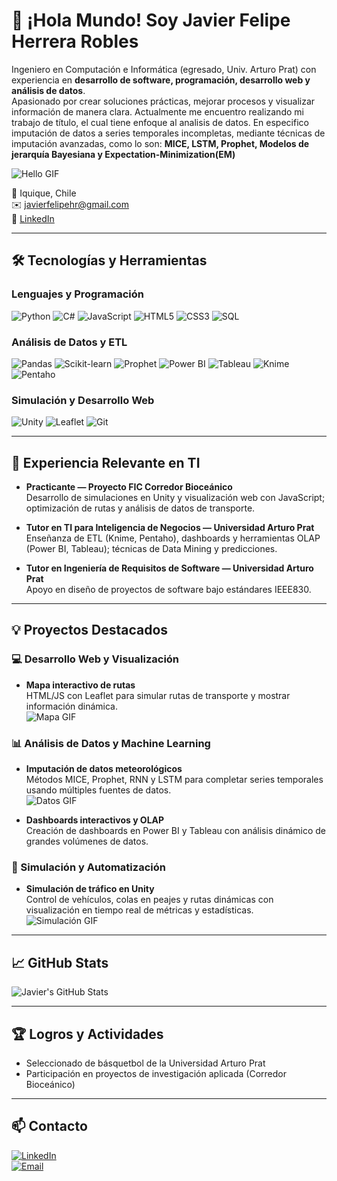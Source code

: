 # 👋 ¡Hola Mundo! Soy Javier Felipe Herrera Robles


Ingeniero en Computación e Informática (egresado, Univ. Arturo Prat) con experiencia en **desarrollo de software, programación, desarrollo web y análisis de datos**.  
Apasionado por crear soluciones prácticas, mejorar procesos y visualizar información de manera clara.
Actualmente me encuentro realizando mi trabajo de título, el cual tiene enfoque al analisis de datos. En especifico imputación de datos a series temporales incompletas, mediante técnicas 
de imputación avanzadas, como lo son: **MICE, LSTM, Prophet, Modelos de jerarquía Bayesiana y Expectation-Minimization(EM)**

![Hello GIF](https://media3.giphy.com/media/v1.Y2lkPTc5MGI3NjExNTRxZTliYjR4cDR1NW44N3prYW8wdmZkZ3l5amwxaG11cWFveXM3diZlcD12MV9pbnRlcm5hbF9naWZfYnlfaWQmY3Q9Zw/ENY5vJgJPEfG3Ym14H/giphy.gif)

📍 Iquique, Chile  
✉️ [javierfelipehr@gmail.com](mailto:javierfelipehr@gmail.com)  
🔗 [LinkedIn](https://www.linkedin.com/in/javier-herrera-robles-1120ab2a2/)

---

## 🛠 Tecnologías y Herramientas

### Lenguajes y Programación
![Python](https://img.shields.io/badge/-Python-3776AB?style=for-the-badge&logo=python&logoColor=white)
![C#](https://img.shields.io/badge/-C%23-239120?style=for-the-badge&logo=c-sharp&logoColor=white)
![JavaScript](https://img.shields.io/badge/-JavaScript-F7DF1E?style=for-the-badge&logo=javascript&logoColor=black)
![HTML5](https://img.shields.io/badge/-HTML5-E34F26?style=for-the-badge&logo=html5&logoColor=white)
![CSS3](https://img.shields.io/badge/-CSS3-1572B6?style=for-the-badge&logo=css3&logoColor=white)
![SQL](https://img.shields.io/badge/-SQL-4479A1?style=for-the-badge&logo=postgresql&logoColor=white)

### Análisis de Datos y ETL
![Pandas](https://img.shields.io/badge/-Pandas-150458?style=for-the-badge&logo=pandas&logoColor=white)
![Scikit-learn](https://img.shields.io/badge/-Scikit--Learn-F7931E?style=for-the-badge&logo=scikit-learn&logoColor=white)
![Prophet](https://img.shields.io/badge/-Prophet-FF9900?style=for-the-badge)
![Power BI](https://img.shields.io/badge/-PowerBI-F2C811?style=for-the-badge&logo=power-bi&logoColor=white)
![Tableau](https://img.shields.io/badge/-Tableau-E97627?style=for-the-badge&logo=tableau&logoColor=white)
![Knime](https://img.shields.io/badge/-Knime-0075C9?style=for-the-badge)
![Pentaho](https://img.shields.io/badge/-Pentaho-0089D6?style=for-the-badge)

### Simulación y Desarrollo Web
![Unity](https://img.shields.io/badge/-Unity-000000?style=for-the-badge&logo=unity&logoColor=white)
![Leaflet](https://img.shields.io/badge/-Leaflet-199900?style=for-the-badge&logo=leaflet&logoColor=white)
![Git](https://img.shields.io/badge/-Git-F05032?style=for-the-badge&logo=git&logoColor=white)

---

## 💼 Experiencia Relevante en TI

- **Practicante — Proyecto FIC Corredor Bioceánico**  
  Desarrollo de simulaciones en Unity y visualización web con JavaScript; optimización de rutas y análisis de datos de transporte.

- **Tutor en TI para Inteligencia de Negocios — Universidad Arturo Prat**  
  Enseñanza de ETL (Knime, Pentaho), dashboards y herramientas OLAP (Power BI, Tableau); técnicas de Data Mining y predicciones.

- **Tutor en Ingeniería de Requisitos de Software — Universidad Arturo Prat**  
  Apoyo en diseño de proyectos de software bajo estándares IEEE830.

---

## 💡 Proyectos Destacados

### 💻 Desarrollo Web y Visualización
- **Mapa interactivo de rutas**  
  HTML/JS con Leaflet para simular rutas de transporte y mostrar información dinámica.  
  ![Mapa GIF](https://media.giphy.com/media/v1.Y2lkPTc5MGI3NjExYW9pdTBxdWRlc2ptaWFoMWE1OTRvaXllN3E3em9wYXhhdXpsNGxjZiZlcD12MV9pbnRlcm5hbF9naWZfYnlfaWQmY3Q9Zw/IiZ0oRKhKgLWbf7V6D/giphy.gif)

### 📊 Análisis de Datos y Machine Learning
- **Imputación de datos meteorológicos**  
  Métodos MICE, Prophet, RNN y LSTM para completar series temporales usando múltiples fuentes de datos.  
  ![Datos GIF](https://media.giphy.com/media/xT9IgG50Fb7Mi0prBC/giphy.gif)

- **Dashboards interactivos y OLAP**  
  Creación de dashboards en Power BI y Tableau con análisis dinámico de grandes volúmenes de datos.

### 🚛 Simulación y Automatización
- **Simulación de tráfico en Unity**  
  Control de vehículos, colas en peajes y rutas dinámicas con visualización en tiempo real de métricas y estadísticas.  
  ![Simulación GIF](https://media.giphy.com/media/l0MYt5jPR6QX5pnqM/giphy.gif)

---

## 📈 GitHub Stats
![Javier's GitHub Stats](https://github-readme-stats.vercel.app/api?username=pipexds&show_icons=true&theme=radical)

---

## 🏆 Logros y Actividades
- Seleccionado de básquetbol de la Universidad Arturo Prat  
- Participación en proyectos de investigación aplicada (Corredor Bioceánico)  

---

## 📫 Contacto
[![LinkedIn](https://img.shields.io/badge/LinkedIn-%230077B5?style=for-the-badge&logo=linkedin&logoColor=white)](https://www.linkedin.com/in/javier-herrera-robles-1120ab2a2/)  
[![Email](https://img.shields.io/badge/Email-D14836?style=for-the-badge&logo=gmail&logoColor=white)](mailto:javierfelipehr@gmail.com)

